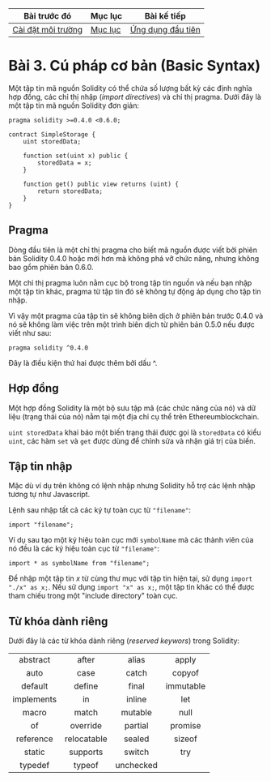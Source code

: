 |Bài trước đó|Mục lục|Bài kế tiếp|
|---|---|---|
|[Cài đặt môi trường](2_EnvironmentSetup.md)|[Mục lục](README.md)|[Ứng dụng đầu tiên](4_FirstApplication.md)|

# Bài 3. Cú pháp cơ bản (Basic Syntax)

Một tập tin mã nguồn Solidity có thể chứa số lượng bất kỳ các định nghĩa hợp đồng, các chỉ thị nhập (*import directives*) và chỉ thị pragma. Dưới đây là một tập tin mã nguồn Solidity đơn giản:

```solidity
pragma solidity >=0.4.0 <0.6.0;

contract SimpleStorage {
    uint storedData;

    function set(uint x) public {
        storedData = x;
    }

    function get() public view returns (uint) {
        return storedData;
    }
}
```

## Pragma

Dòng đầu tiên là một chỉ thị pragma cho biết mã nguồn được viết bởi phiên bản Solidity 0.4.0 hoặc mới hơn mà không phá vỡ chức năng, nhưng không bao gồm phiên bản 0.6.0.

Một chỉ thị pragma luôn nằm cục bộ trong tập tin nguồn và nếu bạn nhập một tập tin khác, pragma từ tập tin đó sẽ không tự động áp dụng cho tập tin nhập.

Vì vậy một pragma của tập tin sẽ không biên dịch ở phiên bản trước 0.4.0 và nó sẽ không làm việc trên một trình biên dịch từ phiên bản 0.5.0 nếu được viết như sau:

```solidity
pragma solidity ^0.4.0
```

Đây là điều kiện thứ hai được thêm bởi dấu ^.

## Hợp đồng

Một hợp đồng Solidity là một bộ sưu tập mã (các chức năng của nó) và dữ liệu (trạng thái của nó) nằm tại một địa chỉ cụ thể trên Ethereumblockchain.

`uint storedData` khai báo một biến trạng thái được gọi là `storedData` có kiểu `uint`, các hàm `set` và `get` được dùng để chỉnh sửa và nhận giá trị của biến.

## Tập tin nhập

Mặc dù ví dụ trên không có lệnh nhập nhưng Solidity hỗ trợ các lệnh nhập tương tự như Javascript.

Lệnh sau nhập tất cả các ký tự toàn cục từ `"filename"`:

```solidity
import "filename";
```

Ví dụ sau tạo một ký hiệu toàn cục mới `symbolName` mà các thành viên của nó đều là các ký hiệu toàn cục từ `"filename"`:

```solidity
import * as symbolName from "filename";
```

Để nhập một tập tin *x* từ cùng thư mục với tập tin hiện tại, sử dụng `import "./x" as x;`. Nếu sử dụng `import "x" as x;`, một tập tin khác có thể được tham chiếu trong một "include directory" toàn cục.

## Từ khóa dành riêng

Dưới đây là các từ khóa dành riêng (*reserved keywors*) trong Solidity:

<table class="table table-bordered" style="text-align:center;">
<tbody><tr>
<td>abstract</td>
<td>after</td>
<td>alias</td>
<td>apply</td>
</tr>
<tr>
<td>auto</td>
<td>case</td>
<td>catch</td>
<td>copyof</td>
</tr>
<tr>
<td>default</td>
<td>define</td>
<td>final</td>
<td>immutable</td>
</tr>
<tr>
<td>implements</td>
<td>in</td>
<td>inline</td>
<td>let</td>
</tr>
<tr>
<td>macro</td>
<td>match</td>
<td>mutable</td>
<td>null</td>
</tr>
<tr>
<td>of</td>
<td>override</td>
<td>partial</td>
<td>promise</td>
</tr>
<tr>
<td>reference</td>
<td>relocatable</td>
<td>sealed</td>
<td>sizeof</td>
</tr>
<tr>
<td>static</td>
<td>supports</td>
<td>switch</td>
<td>try</td>
</tr>
<tr>
<td>typedef</td>
<td>typeof</td>
<td>unchecked</td>
<td></td>
</tr>
</tbody></table>
